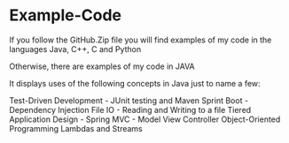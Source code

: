 # Example-Code

If you follow the GitHub.Zip file you will find examples of my code in the languages Java, C++, C and Python

Otherwise, there are examples of my code in JAVA 

It displays uses of the following concepts in Java just to name a few: 

Test-Driven Development - JUnit testing and Maven
Sprint Boot - Dependency Injection 
File IO - Reading and Writing to a file
Tiered Application Design - Spring MVC - Model View Controller
Object-Oriented Programming 
Lambdas and Streams

